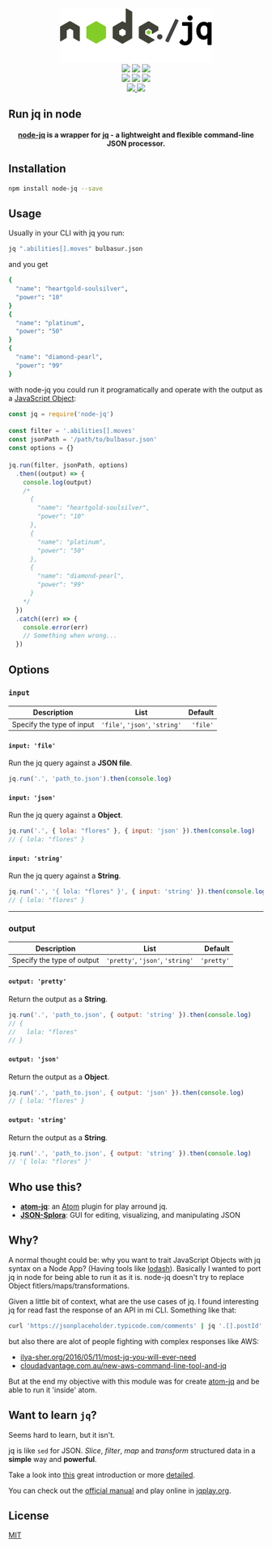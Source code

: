 <p style="width:100%;" align="center">
  <img width="300" alt="node-jq logo" src="docs/assets/logo-with-margin.png" />
  <br>
  <a href="http://standardjs.com/"><img src="https://img.shields.io/badge/code%20style-standard-brightgreen.svg?maxAge=3600"></a>
  <a href="https://coveralls.io/github/sanack/node-jq?branch=master"><img src="https://coveralls.io/repos/github/sanack/node-jq/badge.svg?branch=master"></a>
  <a href="https://github.com/semantic-release/semantic-release"><img src="https://img.shields.io/badge/%20%20%F0%9F%93%A6%F0%9F%9A%80-semantic--release-e10079.svg"></a>
  <br>
  <a href="https://www.npmjs.com/package/node-jq"><img src="https://img.shields.io/npm/dm/node-jq.svg?maxAge=3600"></a>
  <a href="https://www.npmjs.com/package/node-jq"><img src="https://img.shields.io/npm/v/node-jq.svg?maxAge=3600"></a>
  <a href="https://gitter.im/davesnx/node-jq?utm_source=badge&utm_medium=badge&utm_campaign=pr-badge"><img src="https://badges.gitter.im/davesnx/node-jq.svg"></a>
  <br>
    <a href="https://circleci.com/gh/sanack/node-jq">
      <img src="https://circleci.com/gh/sanack/node-jq.png?style=shield">
    </a>
    <a href="https://ci.appveyor.com/project/mackermans/node-jq">
      <img src="https://ci.appveyor.com/api/projects/status/32r7s2skrgm9ubva?svg=true">
    </a>
</p>

<h2>Run jq in node</h2>
<h4 align="center"><a href="https://github.com/sanack/node-jq">node-jq</a> is a wrapper for <a href="https://stedolan.github.io/jq/">jq</a> - a lightweight and flexible command-line JSON processor.</h4>

## Installation

```bash
npm install node-jq --save
```

## Usage

Usually in your CLI with jq you run:
```bash
jq ".abilities[].moves" bulbasur.json
```
and you get
```bash
{
  "name": "heartgold-soulsilver",
  "power": "10"
}
{
  "name": "platinum",
  "power": "50"
}
{
  "name": "diamond-pearl",
  "power": "99"
}
```

with node-jq you could run it programatically and operate with the output as a [JavaScript Object](http://javascript.info/tutorial/objects):

```javascript
const jq = require('node-jq')

const filter = '.abilities[].moves'
const jsonPath = '/path/to/bulbasur.json'
const options = {}

jq.run(filter, jsonPath, options)
  .then((output) => {
    console.log(output)
    /*
      {
        "name": "heartgold-soulsilver",
        "power": "10"
      },
      {
        "name": "platinum",
        "power": "50"
      },
      {
        "name": "diamond-pearl",
        "power": "99"
      }
    */
  })
  .catch((err) => {
    console.error(err)
    // Something when wrong...
  })
```

## Options

### `input`
|        Description        |              List              |  Default |
|:-------------------------:|:------------------------------:|---------:|
| Specify the type of input | `'file'`, `'json'`, `'string'` | `'file'` |
#### `input: 'file'`

Run the jq query against a **JSON file**.
```js
jq.run('.', 'path_to.json').then(console.log)
```

#### `input: 'json'`

Run the jq query against a **Object**.
```js
jq.run('.', { lola: "flores" }, { input: 'json' }).then(console.log)
// { lola: "flores" }
```
#### `input: 'string'`

Run the jq query against a **String**.
```js
jq.run('.', '{ lola: "flores" }', { input: 'string' }).then(console.log)
// { lola: "flores" }
```

---

### output
|        Description        |              List              |  Default |
|:-------------------------:|:------------------------------:|---------:|
| Specify the type of output | `'pretty'`, `'json'`, `'string'` | `'pretty'` |

#### `output: 'pretty'`

Return the output as a **String**.
```js
jq.run('.', 'path_to.json', { output: 'string' }).then(console.log)
// {
//   lola: "flores"
// }
```

#### `output: 'json'`

Return the output as a **Object**.
```js
jq.run('.', 'path_to.json', { output: 'json' }).then(console.log)
// { lola: "flores" }
```

#### `output: 'string'`

Return the output as a **String**.
```js
jq.run('.', 'path_to.json', { output: 'string' }).then(console.log)
// '{ lola: "flores" }'
```

## Who use this?

- **[atom-jq](https://github.com/sanack/atom-jq)**: an [Atom](https://atom.io/) plugin for play arround jq.
- **[JSON-Splora](https://github.com/wellsjo/JSON-Splora)**: GUI for editing, visualizing, and manipulating JSON

## Why?

A normal thought could be: why you want to trait JavaScript Objects with jq syntax on a Node App? (Having tools like [lodash](lodash.com)).
Basically I wanted to port jq in node for being able to run it as it is. node-jq doesn't try to replace Object fitlers/maps/transformations.

Given a little bit of context, what are the use cases of jq.
I found interesting jq for read fast the response of an API in mi CLI. 
Something like that:
```bash
curl 'https://jsonplaceholder.typicode.com/comments' | jq '.[].postId'
```
but also there are alot of people fighting with complex responses like AWS:

- [ilya-sher.org/2016/05/11/most-jq-you-will-ever-need](https://ilya-sher.org/2016/05/11/most-jq-you-will-ever-need/)
- [cloudadvantage.com.au/new-aws-command-line-tool-and-jq](http://www.cloudadvantage.com.au/new-aws-command-line-tool-and-jq/)

But at the end my objective with this module was for create [atom-jq](https://github.com/sanack/atom-jq) and be able to run it 'inside' atom.

## Want to learn `jq`?

Seems hard to learn, but it isn't.

jq is like `sed` for JSON. *Slice*, *filter*, *map* and *transform* structured data in a **simple** way and **powerful**.

Take a look into [this](https://robots.thoughtbot.com/jq-is-sed-for-json) great introduction or more [detailed](http://programminghistorian.org/lessons/json-and-jq).

You can check out the [official manual](https://stedolan.github.io/jq/manual) and play online in [jqplay.org](https://jqplay.org).

## License

[MIT](https://tldrlegal.com/license/mit-license)
